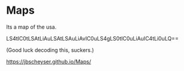 # Maps
Its a map of the usa.


LS4tIC0tLSAtLiAuLSAtLSAuLiAvIC0uLS4gLS0tIC0uLiAuIC4tLi0uLQ==

(Good luck decoding this, suckers.)


https://jbscheyser.github.io/Maps/
